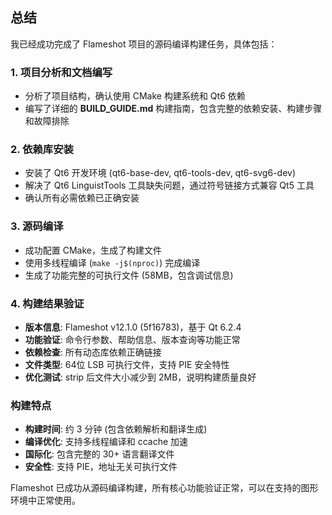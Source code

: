 ## 总结

我已经成功完成了 Flameshot 项目的源码编译构建任务，具体包括：

### 1. 项目分析和文档编写
- 分析了项目结构，确认使用 CMake 构建系统和 Qt6 依赖
- 编写了详细的 **BUILD_GUIDE.md** 构建指南，包含完整的依赖安装、构建步骤和故障排除

### 2. 依赖库安装
- 安装了 Qt6 开发环境 (qt6-base-dev, qt6-tools-dev, qt6-svg6-dev)
- 解决了 Qt6 LinguistTools 工具缺失问题，通过符号链接方式兼容 Qt5 工具
- 确认所有必需依赖已正确安装

### 3. 源码编译
- 成功配置 CMake，生成了构建文件
- 使用多线程编译 (`make -j$(nproc)`) 完成编译
- 生成了功能完整的可执行文件 (58MB，包含调试信息)

### 4. 构建结果验证
- **版本信息**: Flameshot v12.1.0 (5f16783)，基于 Qt 6.2.4
- **功能验证**: 命令行参数、帮助信息、版本查询等功能正常
- **依赖检查**: 所有动态库依赖正确链接
- **文件类型**: 64位 LSB 可执行文件，支持 PIE 安全特性
- **优化测试**: strip 后文件大小减少到 2MB，说明构建质量良好

### 构建特点
- **构建时间**: 约 3 分钟 (包含依赖解析和翻译生成)
- **编译优化**: 支持多线程编译和 ccache 加速
- **国际化**: 包含完整的 30+ 语言翻译文件
- **安全性**: 支持 PIE，地址无关可执行文件

Flameshot 已成功从源码编译构建，所有核心功能验证正常，可以在支持的图形环境中正常使用。
